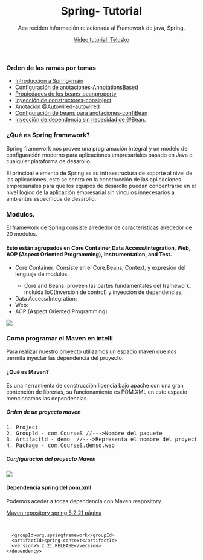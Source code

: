 <header>
<h1>Spring- Tutorial</h1>
<p>Aca reciden información relacionada al Framework de java, Spring.</p>
<a href="https://www.youtube.com/watch?v=If1Lw4pLLEo&t=2813s&ab_channel=Telusko">Video tutorial: Telusko</a>
</header>
<section>
<h3>Orden de las ramas por temas</h3>
<ul>
<li><a href="https://github.com/Dearone13/Spring">Introducción a Spring-main</a></li>
<li><a href="https://github.com/Dearone13/Spring/tree/AnnotationsBased">Configuración de anotaciones-AnnotationsBased </a></li>
<li><a href="https://github.com/Dearone13/Spring/tree/beanproperty">Propiedades de los beans-beanproperty</a></li>
<li><a href="https://github.com/Dearone13/Spring/tree/consinject">Inyección de constructores-consinject</a></li>
<li><a href="https://github.com/Dearone13/Spring/tree/autowired">Anotación @Autowired-autowired</a></li>
<li><a href="https://github.com/Dearone13/Spring/tree/confiBean">Configuración de beans para anotaciones-confiBean</a></li>
<li><a href="https://github.com/Dearone13/Spring-Core/tree/SpringcoreAnno">Inyección de dependencia sin necesidad de @Bean.</a></li>
</ul>
</section>
<section>
<article>
<h3>¿Qué es Spring framework?</h3>
<p>Spring framework nos provee una programación integral y un modelo de configuración moderno para aplicaciones empresariales 
basado en Java o cualquier plataforma de desarollo.</p>

<p>El principal elemento de Spring es su infraestructura de soporte al nivel de las aplicaciones, este se centra en la construcción
de las aplicaciones empresariales para que los equipos de desarollo puedan concentrarse en el nivel logico de la aplicación empresarial sin vinculos
innecesarios a ambientes especificos de desarollo. </p>
<h3>Modulos.</h3>
<p>El framework de Spring consiste alrededor de caracteristicas alrededor de 20 modulos. </p>
<h4>Esto están agrupados en Core Container,Data Access/Integration, Web, AOP (Aspect Oriented Programming), Instrumentation, and Test.</h4>
<ul>

<li>Core Container: Consiste en el Core,Beans, Context, y expresión del lenguaje de modulos.</li>
<ul> 
<li>Core and Beans: proveen las partes fundamentales del framework, incluida IoC(Inversión de control) y inyección de dependencias.</li>
</ul>
<li>Data Access/Integration:</li>
<li>Web:</li>
<li> AOP (Aspect Oriented Programming):</li>

</ul>
<a><img src="https://docs.spring.io/spring-framework/docs/3.2.x/spring-framework-reference/html/images/spring-overview.png"></a>

</article>
</section>
<section>
<h3>Como programar el Maven en intelli</h3>
<p>Para realizar nuestro proyecto utilizamos un espacio maven que nos 
permita inyectar las dependencia del proyecto.</p>
<h4>¿Qué es Maven?</h4>
<p>Es una herramienta de construcción licencia bajo apache con una gran contención de librerias, su funcionamiento es POM.XML
en este espacio mencionamos las dependencias.</p>
<h5>Orden de un proyecto maven</h5>
<pre>1. Project
2. Groupld - com.CourseS //--->Nombre del paquete
3. Artifactld - demo  //--->Representa el nombre del proyecto
4. Package - com.CourseS.demso.web
</pre>
<h5>Configuración del proyecto Maven</h5>
<a href="https://i.imgur.com/1aJwChH.png"><img src="https://i.imgur.com/1aJwChH.png"></a>
<h4>Dependencia spring del pom.xml</h4>
<p>Podemos aceder a todas dependencia con Maven respository.</p>
<a href="https://mvnrepository.com/artifact/org.springframework/spring-context/5.2.21.RELEASE">Maven repository spring 5.2.21 página</a>
<pre >


      <groupId>org.springframework</groupId>
      <artifactId>spring-context</artifactId>
      <version>5.2.21.RELEASE</version>
    </dependency>


</pre>


</section>
